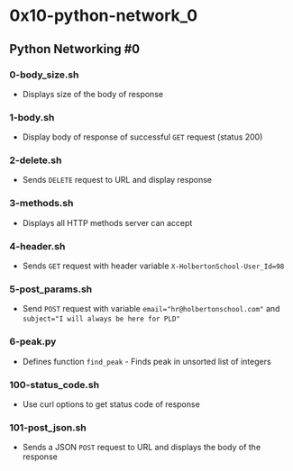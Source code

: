 # 0x10-python-network_0

## Python Networking #0
### 0-body_size.sh
* Displays size of the body of response

### 1-body.sh
* Display body of response of successful `GET` request (status 200)

### 2-delete.sh
* Sends `DELETE` request to URL and display response

### 3-methods.sh
* Displays all HTTP methods server can accept

### 4-header.sh
* Sends `GET` request with header variable `X-HolbertonSchool-User_Id=98`

### 5-post_params.sh
* Send `POST` request with variable `email="hr@holbertonschool.com"` and `subject="I will always be here for PLD"`

### 6-peak.py
* Defines function `find_peak` - Finds peak in unsorted list of integers
### 100-status_code.sh
* Use curl options to get status code of response

### 101-post_json.sh
* Sends a JSON `POST` request to URL and displays the body of the response


